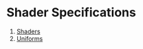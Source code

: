 # Shader Specifications

1. [Shaders](https://github.com/wolfenrain/umbra/tree/main/docs/shader-specifications/1-shaders.md)
2. [Uniforms](https://github.com/wolfenrain/umbra/tree/main/docs/shader-specifications/2-uniforms.md)
